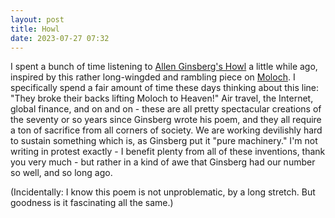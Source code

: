 ```yaml
---
layout: post 
title: Howl
date: 2023-07-27 07:32
---
```


I spent a bunch of time listening to [Allen Ginsberg's Howl](https://www.youtube.com/watch?v=WkNp56UZax4) a little while ago, inspired by this rather long-wingded and rambling piece on [Moloch](https://slatestarcodex.com/2014/07/30/meditations-on-moloch/). I specifically spend a fair amount of time these days thinking about this line: "They broke their backs lifting Moloch to Heaven!" Air travel, the Internet, global finance, and on and on - these are all pretty spectacular creations of the seventy or so years since Ginsberg wrote his poem, and they all require a ton of sacrifice from all corners of society. We are working devilishly hard to sustain something which is, as Ginsberg put it "pure machinery." I'm not writing in protest exactly - I benefit plenty from all of these inventions, thank you very much - but rather in a kind of awe that Ginsberg had our number so well, and so long ago.

(Incidentally: I know this poem is not unproblematic, by a long stretch. But goodness is it fascinating all the same.)